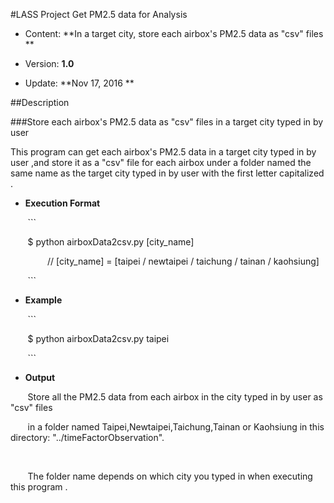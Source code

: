 #LASS Project Get PM2.5 data for Analysis 



* Content: **In a target city, store each airbox's PM2.5 data as "csv" files **

* Version: **1.0**



* Update: **Nov 17, 2016 **

##Description






###Store each airbox's PM2.5 data as "csv" files in a target city typed in by user 



This program can get each airbox's PM2.5 data in a target city typed in by user ,and store it as a "csv" file for each airbox under a folder named the same name as the target city typed in by user with the first letter capitalized .

* **Execution Format**


        ```



        $ python airboxData2csv.py [city_name]



                // [city_name] = [taipei / newtaipei / taichung / tainan / kaohsiung]





        ```



* **Example**



        ```



        $ python airboxData2csv.py taipei



        ```



* **Output**



        Store all the PM2.5 data from each airbox in the city typed in by user as "csv" files 

        in a folder named Taipei,Newtaipei,Taichung,Tainan or Kaohsiung in this directory: "../timeFactorObservation". 

        

        The folder name depends on which city you typed in when executing this program .




